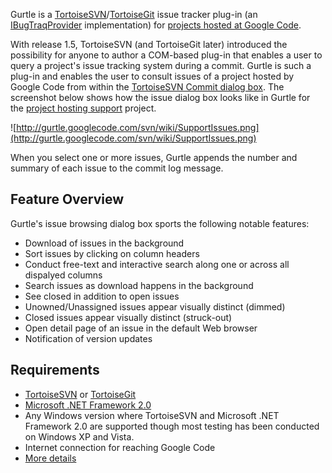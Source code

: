 Gurtle is a [TortoiseSVN](http://tortoisesvn.net/)/[TortoiseGit](http://tortoisegit.org/) issue tracker plug-in (an [IBugTraqProvider](http://tortoisesvn.net/docs/release/TortoiseSVN_en/tsvn-ibugtraqprovider.html) implementation) for [projects hosted at Google Code](http://code.google.com/hosting).

With release 1.5, TortoiseSVN (and TortoiseGit later) introduced the possibility for anyone to author a COM-based plug-in that enables a user to query a project's issue tracking system during a commit. Gurtle is such a plug-in and enables the user to consult issues of a project hosted by Google Code from within the [TortoiseSVN Commit dialog box](http://tortoisesvn.net/docs/release/TortoiseSVN_en/tsvn-dug-commit.html#tsvn-dug-commit-basics). The screenshot below shows how the issue dialog box looks like in Gurtle for the [project hosting support](http://code.google.com/p/support/) project.

![http://gurtle.googlecode.com/svn/wiki/SupportIssues.png](http://gurtle.googlecode.com/svn/wiki/SupportIssues.png)

When you select one or more issues, Gurtle appends the number and summary of each issue to the commit log message.

## Feature Overview ##

Gurtle's issue browsing dialog box sports the following notable features:

  * Download of issues in the background
  * Sort issues by clicking on column headers
  * Conduct free-text and interactive search along one or across all dispalyed columns
  * Search issues as download happens in the background
  * See closed in addition to open issues
  * Unowned/Unassigned issues appear visually distinct (dimmed)
  * Closed issues appear visually distinct (struck-out)
  * Open detail page of an issue in the default Web browser
  * Notification of version updates

## Requirements ##

  * [TortoiseSVN](http://tortoisesvn.net/downloads) or [TortoiseGit](http://tortoisegit.org/)
  * [Microsoft .NET Framework 2.0](http://www.microsoft.com/downloads/details.aspx?FamilyID=0856EACB-4362-4B0D-8EDD-AAB15C5E04F5)
  * Any Windows version where TortoiseSVN and Microsoft .NET Framework 2.0 are supported though most testing has been conducted on Windows XP and Vista.
  * Internet connection for reaching Google Code
  * [More details](Requirements.md)